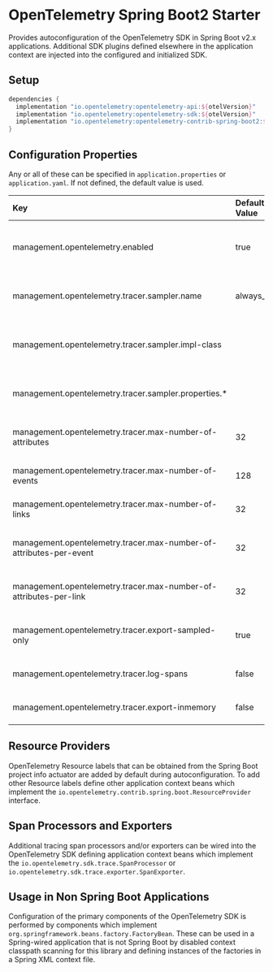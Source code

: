 # OpenTelemetry Spring Boot2 Starter

Provides autoconfiguration of the OpenTelemetry SDK in Spring Boot v2.x
applications. Additional SDK plugins defined elsewhere in the application
context are injected into the configured and initialized SDK.

## Setup

```groovy
dependencies {
  implementation "io.opentelemetry:opentelemetry-api:${otelVersion}"
  implementation "io.opentelemetry:opentelemetry-sdk:${otelVersion}"
  implementation "io.opentelemetry:opentelemetry-contrib-spring-boot2:${otelVersion}"
}
```

## Configuration Properties

Any or all of these can be specified in `application.properties` or 
`application.yaml`. If not defined, the default value is used.

| Key                                                                | Default Value | Description                       |
| :----------------------------------------------------------------- | :------------ | :-------------------------------- |
| management.opentelemetry.enabled                                   | true          | Enables Spring autoconfiguration of the OpenTelemetry SDK. |
| management.opentelemetry.tracer.sampler.name                       | always_off    | One of `always_on`, `always_off`, `probability`, `custom`. |
| management.opentelemetry.tracer.sampler.impl-class                 |               | Fully-qualified class name of Sampler implementation if name is `custom`. |
| management.opentelemetry.tracer.sampler.properties.*               |               | Configuration values for the Sampler implementation. |
| management.opentelemetry.tracer.max-number-of-attributes           | 32            | Maximum number of attributes per span. |
| management.opentelemetry.tracer.max-number-of-events               | 128           | Maximum number of events per span. |
| management.opentelemetry.tracer.max-number-of-links                | 32            | Maximum number of links per span. |
| management.opentelemetry.tracer.max-number-of-attributes-per-event | 32            | Maximum number of attributes per event. |
| management.opentelemetry.tracer.max-number-of-attributes-per-link  | 32            | Maximum number of attributes per link. |
| management.opentelemetry.tracer.export-sampled-only                | true          | Publish only spans flagged as sampled to exporters or not. |
| management.opentelemetry.tracer.log-spans                          | false         | Add the logging-only exporter or not. |
| management.opentelemetry.tracer.export-inmemory                    | false         | Add the testing in-memory exporter or not. |

## Resource Providers

OpenTelemetry Resource labels that can be obtained from the Spring Boot
project info actuator are added by default during autoconfiguration.
To add other Resource labels define other application context beans which
implement the `io.opentelemetry.contrib.spring.boot.ResourceProvider`
interface.

## Span Processors and Exporters

Additional tracing span processors and/or exporters can be wired into
the OpenTelemetry SDK defining application context beans which implement
the `io.opentelemetry.sdk.trace.SpanProcessor` or 
`io.opentelemetry.sdk.trace.exporter.SpanExporter`.

## Usage in Non Spring Boot Applications

Configuration of the primary components of the OpenTelemetry SDK is performed
by components which implement `org.springframework.beans.factory.FactoryBean`.
These can be used in a Spring-wired application that is not Spring Boot by
disabled context classpath scanning for this library and defining instances
of the factories in a Spring XML context file.
